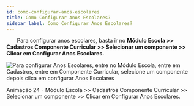 ```yaml
---
id: como-configurar-anos-escolares
title: Como Configurar Anos Escolares?
sidebar_label: Como Configurar Anos Escolares?
---
```

&nbsp;&nbsp;&nbsp;&nbsp;&nbsp;&nbsp;&nbsp;Para configurar anos escolares, basta ir no **Módulo Escola >> Cadastros Componente Curricular >> Selecionar um componente >> Clicar em Configurar Anos Escolares.**

![Para configurar Anos Escolares, entre no Módulo Escola, entre em Cadastros, entre em Componente Curricular, selecione um componente depois cilca em configurar Anos Escolares](/img/treinamento-gif/como_configurar_Anos_Escolares.gif)

<p class="centerText">Animação 24 - Módulo Escola >> Cadastros Componente Curricular >> Selecionar um componente >> Clicar em Configurar Anos Escolares.</p>